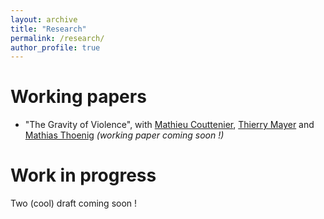 ```yaml
---
layout: archive
title: "Research"
permalink: /research/
author_profile: true
---
```


Working papers
=============

- "The Gravity of Violence", with [Mathieu Couttenier](), [Thierry Mayer]() and [Mathias Thoenig]() _(working paper coming soon !)_


Work in progress
=============

Two (cool) draft coming soon !
